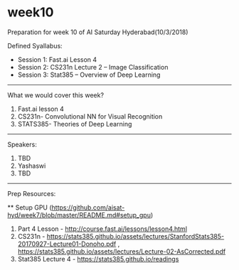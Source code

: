 # week10

Preparation for week 10 of AI Saturday Hyderabad(10/3/2018)

Defined Syallabus:

- Session 1: Fast.ai Lesson 4
- Session 2: CS231n Lecture 2 – Image Classification
- Session 3: Stat385 – Overview of Deep Learning

-------------------------

What we would cover this week?

1. Fast.ai lesson 4
2. CS231n- Convolutional NN for Visual Recognition
3. STATS385- Theories of Deep Learning


-------------------------

Speakers:

1. TBD
2. Yashaswi
3. TBD


------------------------------------

Prep Resources:

** Setup GPU (https://github.com/aisat-hyd/week7/blob/master/README.md#setup_gpu)

1. Part 4 Lesson - http://course.fast.ai/lessons/lesson4.html
2. CS231n - https://stats385.github.io/assets/lectures/StanfordStats385-20170927-Lecture01-Donoho.pdf , https://stats385.github.io/assets/lectures/Lecture-02-AsCorrected.pdf
3. Stat385 Lecture 4 - https://stats385.github.io/readings

